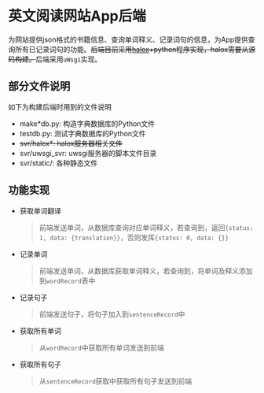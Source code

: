 # 英文阅读网站App后端

为网站提供json格式的书籍信息、查询单词释义、记录词句的信息，为App提供查询所有已记录词句的功能。~~后端目前采用[halox](https://github.com/EricJeffrey/my_http_server)+python程序实现，halox需要从源码构建。~~后端采用`uWsgi`实现。

## 部分文件说明

如下为构建后端时用到的文件说明

- make*db.py: 构造字典数据库的Python文件
- testdb.py: 测试字典数据库的Python文件
- ~~svr/halox*: halox服务器相关文件~~
- svr/uwsgi_svr: uwsgi服务器的脚本文件目录
- svr/static/: 各种静态文件

## 功能实现

- 获取单词翻译
  > 前端发送单词，从数据库查询对应单词释义，若查询到，返回`{status: 1, data: {translation}}`，否则发挥`{status: 0, data: {}}`
- 记录单词
  > 前端发送单词，从数据库获取单词释义，若查询到，将单词及释义添加到`wordRecord`表中
- 记录句子
  > 前端发送句子，将句子加入到`sentenceRecord`中
- 获取所有单词
  > 从`wordRecord`中获取所有单词发送到前端
- 获取所有句子
  > 从`sentenceRecord`获取中获取所有句子发送到前端